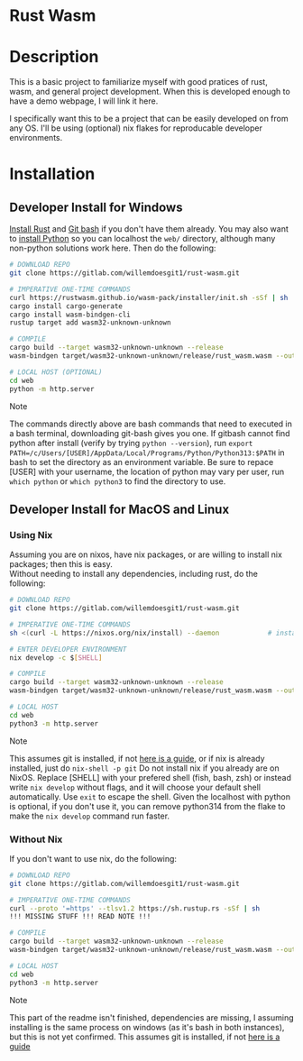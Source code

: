 # Rust Wasm

# Description

This is a basic project to familiarize myself with good pratices of rust, wasm, and general project development. When this is developed enough to have a demo webpage, I will link it here.

I specifically want this to be a project that can be easily developed on from any OS. I'll be using (optional) nix flakes for reproducable developer environments.

# Installation

## Developer Install for Windows
[Install Rust](https://www.rust-lang.org/tools/install) and [Git bash](https://git-scm.com/downloads/win) if you don't have them already. 
You may also want to [install Python](https://www.python.org/downloads/) so you can localhost the `web/` directory, although many non-python solutions work here.
Then do the following:

```bash
# DOWNLOAD REPO
git clone https://gitlab.com/willemdoesgit1/rust-wasm.git

# IMPERATIVE ONE-TIME COMMANDS
curl https://rustwasm.github.io/wasm-pack/installer/init.sh -sSf | sh       # install wasm-pack
cargo install cargo-generate                                                # install cargo-generate (this may take a while)
cargo install wasm-bindgen-cli                                              # wasm-bindgen-cli
rustup target add wasm32-unknown-unknown                                    # setup for compilation wasm32-unknown-unknown

# COMPILE
cargo build --target wasm32-unknown-unknown --release                           # compile
wasm-bindgen target/wasm32-unknown-unknown/release/rust_wasm.wasm --out-dir web # load to web directory

# LOCAL HOST (OPTIONAL)
cd web
python -m http.server
```

> [!NOTE]
> The commands directly above are bash commands that need to executed in a bash terminal, downloading git-bash gives you one.
> If gitbash cannot find python after install (verify by trying `python --version`), run `export PATH=/c/Users/[USER]/AppData/Local/Programs/Python/Python313:$PATH` in bash to set the directory as an environment variable. Be sure to repace [USER] with your username, the location of python may vary per user, run `which python` or `which python3` to find the directory to use.


## Developer Install for MacOS and Linux
### Using Nix
Assuming you are on nixos, have nix packages, or are willing to install nix packages; then this is easy. <br>
Without needing to install any dependencies, including rust, do the following:

```bash
# DOWNLOAD REPO
git clone https://gitlab.com/willemdoesgit1/rust-wasm.git

# IMPERATIVE ONE-TIME COMMANDS
sh <(curl -L https://nixos.org/nix/install) --daemon            # install nix

# ENTER DEVELOPER ENVIRONMENT
nix develop -c $[SHELL]

# COMPILE
cargo build --target wasm32-unknown-unknown --release                           # compile
wasm-bindgen target/wasm32-unknown-unknown/release/rust_wasm.wasm --out-dir web # load to web directory

# LOCAL HOST
cd web
python3 -m http.server
```

> [!NOTE]
> This assumes git is installed, if not [here is a guide](https://git-scm.com/downloads/linux), or if nix is already installed, just do `nix-shell -p git`
> Do not install nix if you already are on NixOS.
> Replace [SHELL] with your prefered shell (fish, bash, zsh) or instead write `nix develop` without flags, and it will choose your default shell automatically.
> Use `exit` to escape the shell.
> Given the localhost with python is optional, if you don't use it, you can remove python314 from the flake to make the `nix develop` command run faster.

### Without Nix 
If you don't want to use nix, do the following: <br>

```bash
# DOWNLOAD REPO
git clone https://gitlab.com/willemdoesgit1/rust-wasm.git

# IMPERATIVE ONE-TIME COMMANDS
curl --proto '=https' --tlsv1.2 https://sh.rustup.rs -sSf | sh
!!! MISSING STUFF !!! READ NOTE !!!

# COMPILE
cargo build --target wasm32-unknown-unknown --release                                       # compile
wasm-bindgen target/wasm32-unknown-unknown/release/rust_wasm.wasm --out-dir . --target web  # load to web directory

# LOCAL HOST
cd web
python3 -m http.server
```

> [!NOTE]
> This part of the readme isn't finished, dependencies are missing, I assuming installing is the same process on windows (as it's bash in both instances), but this is not yet confirmed.
> This assumes git is installed, if not [here is a guide](https://git-scm.com/downloads/linux)